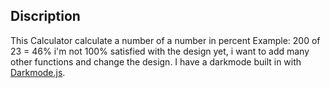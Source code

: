## Discription

This Calculator calculate a number of a number in percent 
Example: 200 of 23 = 46%
i'm not 100% satisfied with the design yet, i want to add many other functions and change the design.
I have a darkmode built in with [Darkmode.js](https://darkmodejs.learn.uno/).
